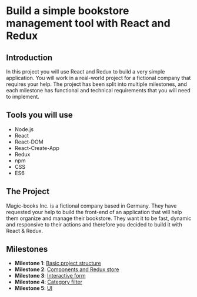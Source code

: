 # Build a simple bookstore management tool with React and Redux

## Introduction
In this project you will use React and Redux to build a very simple application. You will work in a real-world project for a fictional company that requires your help. The project has been split into multiple milestones, and each milestone has functional and technical requirements that you will need to implement.

## Tools you will use
- Node.js
- React
- React-DOM
- React-Create-App
- Redux
- npm
- CSS
- ES6

## The Project

Magic-books Inc. is a fictional company based in Germany. They have requested your help to build the front-end of an application that will help them organize and manage their bookstore. They want it to be fast, dynamic and responsive to their actions and therefore you decided to build it with React & Redux.

## Milestones

- **Milestone 1**: [Basic project structure](https://github.com/microverseinc/project-redux-bookstore/blob/master/milestones/MILESTONE_1.md)
- **Milestone 2**: [Components and Redux store](https://github.com/microverseinc/project-redux-bookstore/blob/master/milestones/MILESTONE_2.md)
- **Milestone 3**: [Interactive form](https://github.com/microverseinc/project-redux-bookstore/blob/master/milestones/MILESTONE_3.md)
- **Milestone 4**: [Category filter](https://github.com/microverseinc/project-redux-bookstore/blob/master/milestones/MILESTONE_4.md)
- **Milestone 5**: [UI](https://github.com/microverseinc/project-redux-bookstore/blob/master/milestones/MILESTONE_5.md)
